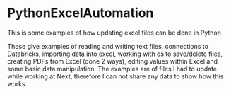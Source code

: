 # PythonExcelAutomation
This is some examples of how updating excel files can be done in Python 

These give examples of reading and writing text files, connections to Databricks, importing data into excel, working with os to save/delete files, creating PDFs from Excel (done 2 ways), editing values within Excel and some basic data manipulation. The examples are of files I had to update while working at Next, therefore I can not share any data to show how this works.
